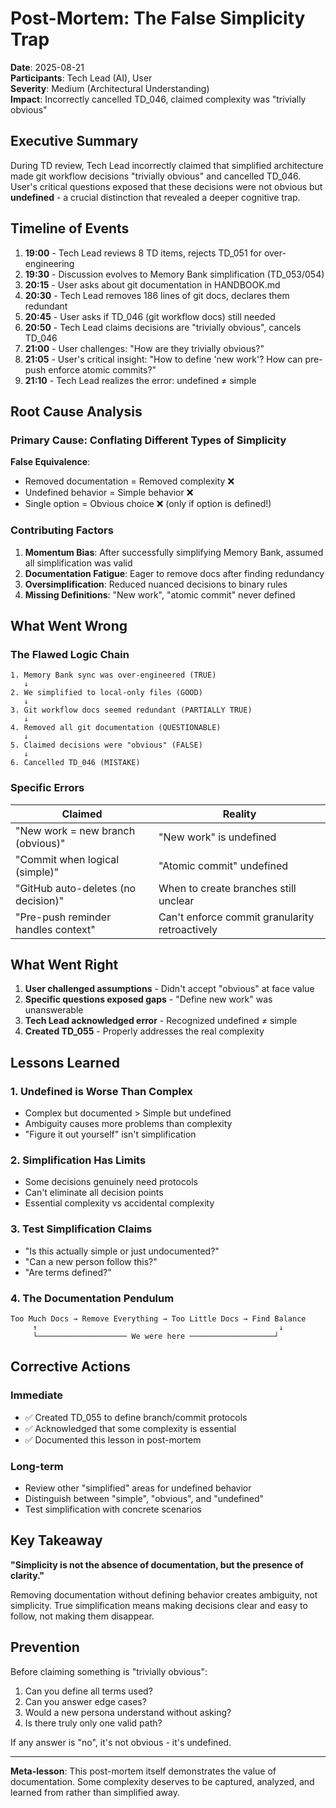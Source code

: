 # Post-Mortem: The False Simplicity Trap

**Date**: 2025-08-21  
**Participants**: Tech Lead (AI), User  
**Severity**: Medium (Architectural Understanding)  
**Impact**: Incorrectly cancelled TD_046, claimed complexity was "trivially obvious"  

## Executive Summary

During TD review, Tech Lead incorrectly claimed that simplified architecture made git workflow decisions "trivially obvious" and cancelled TD_046. User's critical questions exposed that these decisions were not obvious but **undefined** - a crucial distinction that revealed a deeper cognitive trap.

## Timeline of Events

1. **19:00** - Tech Lead reviews 8 TD items, rejects TD_051 for over-engineering
2. **19:30** - Discussion evolves to Memory Bank simplification (TD_053/054)
3. **20:15** - User asks about git documentation in HANDBOOK.md
4. **20:30** - Tech Lead removes 186 lines of git docs, declares them redundant
5. **20:45** - User asks if TD_046 (git workflow docs) still needed
6. **20:50** - Tech Lead claims decisions are "trivially obvious", cancels TD_046
7. **21:00** - User challenges: "How are they trivially obvious?"
8. **21:05** - User's critical insight: "How to define 'new work'? How can pre-push enforce atomic commits?"
9. **21:10** - Tech Lead realizes the error: undefined ≠ simple

## Root Cause Analysis

### Primary Cause: Conflating Different Types of Simplicity

**False Equivalence**:
- Removed documentation = Removed complexity ❌
- Undefined behavior = Simple behavior ❌
- Single option = Obvious choice ❌ (only if option is defined!)

### Contributing Factors

1. **Momentum Bias**: After successfully simplifying Memory Bank, assumed all simplification was valid
2. **Documentation Fatigue**: Eager to remove docs after finding redundancy
3. **Oversimplification**: Reduced nuanced decisions to binary rules
4. **Missing Definitions**: "New work", "atomic commit" never defined

## What Went Wrong

### The Flawed Logic Chain

```
1. Memory Bank sync was over-engineered (TRUE)
   ↓
2. We simplified to local-only files (GOOD)
   ↓
3. Git workflow docs seemed redundant (PARTIALLY TRUE)
   ↓
4. Removed all git documentation (QUESTIONABLE)
   ↓
5. Claimed decisions were "obvious" (FALSE)
   ↓
6. Cancelled TD_046 (MISTAKE)
```

### Specific Errors

| Claimed | Reality |
|---------|---------|
| "New work = new branch (obvious)" | "New work" is undefined |
| "Commit when logical (simple)" | "Atomic commit" undefined |
| "GitHub auto-deletes (no decision)" | When to create branches still unclear |
| "Pre-push reminder handles context" | Can't enforce commit granularity retroactively |

## What Went Right

1. **User challenged assumptions** - Didn't accept "obvious" at face value
2. **Specific questions exposed gaps** - "Define new work" was unanswerable
3. **Tech Lead acknowledged error** - Recognized undefined ≠ simple
4. **Created TD_055** - Properly addresses the real complexity

## Lessons Learned

### 1. Undefined is Worse Than Complex
- Complex but documented > Simple but undefined
- Ambiguity causes more problems than complexity
- "Figure it out yourself" isn't simplification

### 2. Simplification Has Limits
- Some decisions genuinely need protocols
- Can't eliminate all decision points
- Essential complexity vs accidental complexity

### 3. Test Simplification Claims
- "Is this actually simple or just undocumented?"
- "Can a new person follow this?"
- "Are terms defined?"

### 4. The Documentation Pendulum
```
Too Much Docs → Remove Everything → Too Little Docs → Find Balance
     ↑                                                      ↓
     └──────────────────── We were here ───────────────────┘
```

## Corrective Actions

### Immediate
- ✅ Created TD_055 to define branch/commit protocols
- ✅ Acknowledged that some complexity is essential
- ✅ Documented this lesson in post-mortem

### Long-term
- Review other "simplified" areas for undefined behavior
- Distinguish between "simple", "obvious", and "undefined"
- Test simplification with concrete scenarios

## Key Takeaway

**"Simplicity is not the absence of documentation, but the presence of clarity."**

Removing documentation without defining behavior creates ambiguity, not simplicity. True simplification means making decisions clear and easy to follow, not making them disappear.

## Prevention

Before claiming something is "trivially obvious":
1. Can you define all terms used?
2. Can you answer edge cases?
3. Would a new persona understand without asking?
4. Is there truly only one valid path?

If any answer is "no", it's not obvious - it's undefined.

---

**Meta-lesson**: This post-mortem itself demonstrates the value of documentation. Some complexity deserves to be captured, analyzed, and learned from rather than simplified away.